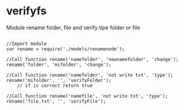 # verifyfs
Module rename folder, file and verify tipe folder or file
```npm install module_rename
   
//Import module
var rename = require('./models/renamenode');

//Call function rename('namefolder', 'newnamefolder', 'change');
rename('folder', 'mifolder', 'change');

//Call function rename('namefolder', 'not write txt', 'type');
rename('mifolder', '', 'verifyFolder');
	// if is correct return true
	
//Call function rename('namefile', 'not write txt', 'type');
rename('file.txt', '', 'verifyFile');

	